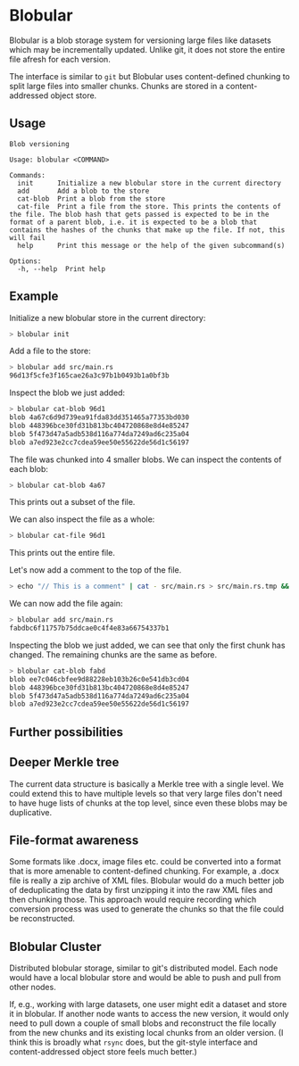 # Blobular

Blobular is a blob storage system for versioning large files like datasets which may be incrementally updated. Unlike git, it does not store the entire file afresh for each version.

The interface is similar to `git` but Blobular uses content-defined chunking to split large files into smaller chunks. Chunks are stored in a content-addressed object store.

## Usage

```
Blob versioning

Usage: blobular <COMMAND>

Commands:
  init      Initialize a new blobular store in the current directory
  add       Add a blob to the store
  cat-blob  Print a blob from the store
  cat-file  Print a file from the store. This prints the contents of the file. The blob hash that gets passed is expected to be in the format of a parent blob, i.e. it is expected to be a blob that contains the hashes of the chunks that make up the file. If not, this will fail
  help      Print this message or the help of the given subcommand(s)

Options:
  -h, --help  Print help
```

## Example

Initialize a new blobular store in the current directory:

```sh
> blobular init
```

Add a file to the store:

```sh
> blobular add src/main.rs
96d13f5cfe3f165cae26a3c97b1b0493b1a0bf3b
```

Inspect the blob we just added:

```sh
> blobular cat-blob 96d1
blob 4a67c6d9d739ea91fda83dd351465a77353bd030
blob 448396bce30fd31b813bc404720868e8d4e85247
blob 5f473d47a5adb538d116a774da7249ad6c235a04
blob a7ed923e2cc7cdea59ee50e55622de56d1c56197
```

The file was chunked into 4 smaller blobs. We can inspect the contents of each blob:

```sh
> blobular cat-blob 4a67
```

This prints out a subset of the file.

We can also inspect the file as a whole:

```sh
> blobular cat-file 96d1
```

This prints out the entire file.

Let's now add a comment to the top of the file.

```sh
> echo "// This is a comment" | cat - src/main.rs > src/main.rs.tmp && mv src/main.rs.tmp src/main.rs
```

We can now add the file again:

```sh
> blobular add src/main.rs
fabdbc6f11757b75ddcae0c4f4e83a66754337b1
```

Inspecting the blob we just added, we can see that only the first chunk has changed. The remaining chunks
are the same as before.

```sh
> blobular cat-blob fabd
blob ee7c046cbfee9d88228eb103b26c0e541db3cd04
blob 448396bce30fd31b813bc404720868e8d4e85247
blob 5f473d47a5adb538d116a774da7249ad6c235a04
blob a7ed923e2cc7cdea59ee50e55622de56d1c56197
```

## Further possibilities

## Deeper Merkle tree

The current data structure is basically a Merkle tree with a single level. We could extend this to have multiple levels so that very large files don't need to have huge lists of chunks at the top level, since even these blobs may be duplicative.

## File-format awareness

Some formats like .docx, image files etc. could be converted into a format that is more amenable to content-defined chunking. For example, a .docx file is really a zip archive of XML files. Blobular would do a much better job of deduplicating the data by first unzipping it into the raw XML files and then chunking those. This approach would require recording which conversion process was used to generate the chunks so that the file could be reconstructed.

## Blobular Cluster

Distributed blobular storage, similar to git's distributed model. Each node would have a local blobular store and would be able to push and pull from other nodes.

If, e.g., working with large datasets, one user might edit a dataset and store it in blobular. If another node wants to access the new version, it would only need to pull down a couple of small blobs and reconstruct the file locally from the new chunks and its existing local chunks from an older version. (I think this is broadly what `rsync` does, but the git-style interface and content-addressed object store feels much better.)
